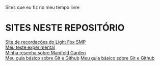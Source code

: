 Sites que eu fiz no meu tempo livre

<h1>SITES NESTE REPOSITÓRIO</h1>
<a href="https://henryttwoshoes.github.io/Sites/Recordações%20do%20LF/index.html" target="_blank">Site de recordações do Light Fox SMP</a> <br>
<a href="https://henryttwoshoes.github.io/Sites/Teste/index.html" target="_blank">Meu teste experimental</a>
<br>
<a href="https://henryttwoshoes.github.io/Sites/Resenha Manifold Garden/index.html" target="_blank">Minha resenha sobre Manifold Garden</a>
<br>
<a href="https://henryttwoshoes.github.io/Sites/Tutorial%20Github/index.html" target="_blank">Meu guia básico sobre Git e Github</a>
<a href="https://henryttwoshoes.github.io/Sites/Calculador de medias da FMU/index.html" target="_blank">Meu guia básico sobre Git e Github</a>